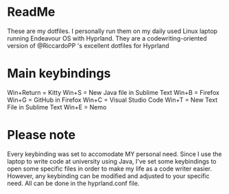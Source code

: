 # ReadMe
These are my dotfiles. I personally run them on my daily used Linux laptop running Endeavour OS with Hyprland. They are a codewriting-oriented version of @RiccardoPP 's excellent dotfiles for Hyprland

# Main keybindings
Win+Return = Kitty
Win+S = New Java file in Sublime Text
Win+B = Firefox
Win+G = GitHub in Firefox
Win+C = Visual Studio Code
Win+T = New Text File in Sublime Text 
Win+E = Nemo

# Please note
Every keybinding was set to accomodate MY personal need. Since I use the laptop to write code at university using Java, I've set some keybindings to open some specific files in order to make my life as a code writer easier. However, any keybinding can be modified and adjusted to your specific need. All can be done in the hyprland.conf file.